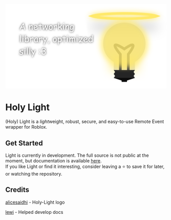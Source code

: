 <div align="center">
  <img src="./docs/assets/images/lightbanner.png" class="center" alt="A Networking Library, optimized silly :3">
</div>

# Holy Light

(Holy) Light is a *light*weight, robust, secure, and easy-to-use Remote Event wrapper for Roblox.

## Get Started

Light is currently in development. The full source is not public at the moment, but documentation is available [here](https://light.ardi.gg/).
<br>If you like Light or find it interesting, consider leaving a ⭐ to save it for later, or watching the repository.

## Credits

[alicesaidhi](https://github.com/alicesaidhi/) - Holy-Light logo

[lewi](https://github.com/lewisakura/) - Helped develop docs
